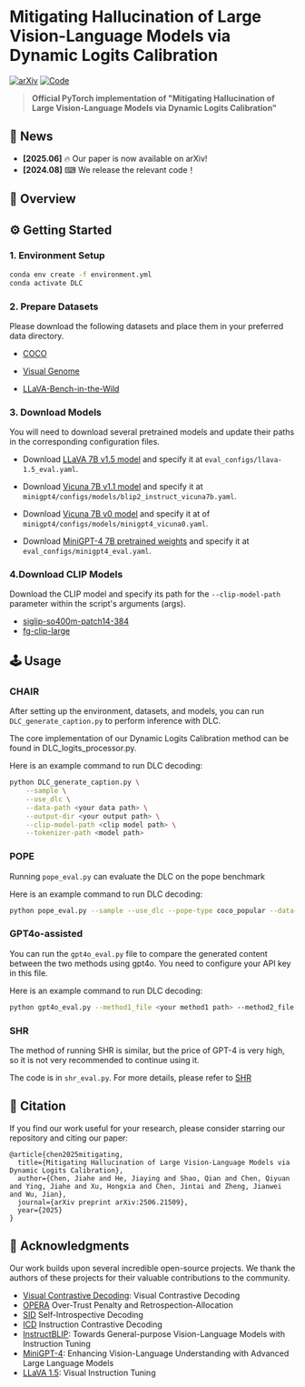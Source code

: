 # Mitigating Hallucination of Large Vision-Language Models via Dynamic Logits Calibration

[![arXiv](https://img.shields.io/badge/arXiv-2506.21509-red)](https://arxiv.org/abs/2506.21509)
[![Code](https://img.shields.io/badge/Code-Available-green)](https://github.com/JiaheChen2002/DLC)

> **Official PyTorch implementation of "Mitigating Hallucination of Large Vision-Language Models via Dynamic Logits Calibration"**


## 🎉 News

- **[2025.06]** 🔥 Our paper is now available on arXiv!
- **[2024.08]** ⌨ We release the relevant code！

## 🎯 Overview

## ⚙️ Getting Started

### 1. Environment Setup
```bash
conda env create -f environment.yml
conda activate DLC
```

### 2. Prepare Datasets
Please download the following datasets and place them in your preferred data directory.
- [COCO](https://cocodataset.org/#download)

- [Visual Genome](https://homes.cs.washington.edu/~ranjay/visualgenome/api.html)

- [LLaVA-Bench-in-the-Wild](https://huggingface.co/datasets/lmms-lab/llava-bench-in-the-wild)


### 3. Download Models
You will need to download several pretrained models and update their paths in the corresponding configuration files.

- Download [LLaVA 7B v1.5 model](https://huggingface.co/liuhaotian/llava-v1.5-7b）) and specify it at `eval_configs/llava-1.5_eval.yaml`.

- Download [Vicuna 7B v1.1 model](https://github.com/lm-sys/FastChat) and specify it at `minigpt4/configs/models/blip2_instruct_vicuna7b.yaml`. 

- Download [Vicuna 7B v0 model](https://huggingface.co/Vision-CAIR/vicuna-7b/tree/main) and specify it at of `minigpt4/configs/models/minigpt4_vicuna0.yaml`. 

- Download [MiniGPT-4 7B pretrained weights](https://drive.google.com/file/d/1RY9jV0dyqLX-o38LrumkKRh6Jtaop58R/view) and specify it at `eval_configs/minigpt4_eval.yaml`. 

### 4.Download CLIP Models
Download the CLIP model and specify its path for the `--clip-model-path` parameter within the script's arguments (args).

- [siglip-so400m-patch14-384](https://huggingface.co/google/siglip-so400m-patch14-384)
- [fg-clip-large](https://huggingface.co/qihoo360/fg-clip-large)

## 🕹️ Usage
### CHAIR
After setting up the environment, datasets, and models, you can run `DLC_generate_caption.py` to perform inference with DLC.

The core implementation of our Dynamic Logits Calibration method can be found in DLC_logits_processor.py.

Here is an example command to run DLC decoding:
```bash
python DLC_generate_caption.py \
    --sample \
    --use_dlc \
    --data-path <your data path> \
    --output-dir <your output path> \
    --clip-model-path <clip model path> \
    --tokenizer-path <model path>
```

### POPE
Running `pope_eval.py` can evaluate the DLC on the pope benchmark

Here is an example command to run DLC decoding:
```bash
python pope_eval.py --sample --use_dlc --pope-type coco_popular --data-path <your data path>
```

### GPT4o-assisted
You can run the `gpt4o_eval.py` file to compare the generated content between the two methods using gpt4o. You need to configure your API key in this file.

Here is an example command to run DLC decoding:
```bash
python gpt4o_eval.py --method1_file <your method1 path> --method2_file <your method2 path> --data_path <your data path> --method1_name <your method1 name> --method2_name <your method2 name> 
```

### SHR

The method of running SHR is similar, but the price of GPT-4 is very high, so it is not very recommended to continue using it.

The code is in `shr_eval.py`. For more details, please refer to [SHR](https://github.com/opendatalab/HA-DPO/tree/main)


## 📑 Citation
If you find our work useful for your research, please consider starring our repository and citing our paper:
```
@article{chen2025mitigating,
  title={Mitigating Hallucination of Large Vision-Language Models via Dynamic Logits Calibration},
  author={Chen, Jiahe and He, Jiaying and Shao, Qian and Chen, Qiyuan and Ying, Jiahe and Xu, Hongxia and Chen, Jintai and Zheng, Jianwei and Wu, Jian},
  journal={arXiv preprint arXiv:2506.21509},
  year={2025}
}
```

## 📝 Acknowledgments
Our work builds upon several incredible open-source projects. We thank the authors of these projects for their valuable contributions to the community.
- [Visual Contrastive Decoding](https://github.com/DAMO-NLP-SG/VCD): Visual Contrastive Decoding
- [OPERA](https://github.com/shikiw/OPERA?tab=readme-ov-file) Over-Trust Penalty and Retrospection-Allocation
- [SID](https://github.com/huofushuo/SID) Self-Introspective Decoding
- [ICD](https://github.com/p1k0pan/ICD) Instruction Contrastive Decoding
- [InstructBLIP](https://github.com/salesforce/LAVIS/tree/main/projects/instructblip): Towards General-purpose Vision-Language Models with Instruction Tuning
- [MiniGPT-4](https://github.com/Vision-CAIR/MiniGPT-4): Enhancing Vision-Language Understanding with Advanced Large Language Models
- [LLaVA 1.5](https://github.com/haotian-liu/LLaVA): Visual Instruction Tuning

